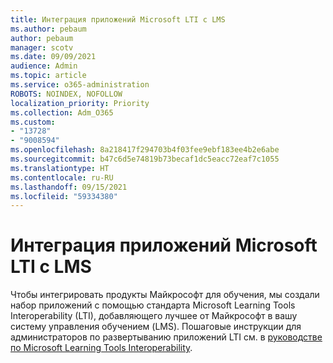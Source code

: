 ```yaml
---
title: Интеграция приложений Microsoft LTI с LMS
ms.author: pebaum
author: pebaum
manager: scotv
ms.date: 09/09/2021
audience: Admin
ms.topic: article
ms.service: o365-administration
ROBOTS: NOINDEX, NOFOLLOW
localization_priority: Priority
ms.collection: Adm_O365
ms.custom:
- "13728"
- "9008594"
ms.openlocfilehash: 8a218417f294703b4f03fee9ebf183ee4b2e6abe
ms.sourcegitcommit: b47c6d5e74819b73becaf1dc5eacc72eaf7c1055
ms.translationtype: HT
ms.contentlocale: ru-RU
ms.lasthandoff: 09/15/2021
ms.locfileid: "59334380"
---
```

# <a name="integrate-microsoft-lti-apps-with-your-lms"></a>Интеграция приложений Microsoft LTI с LMS

Чтобы интегрировать продукты Майкрософт для обучения, мы создали набор приложений с помощью стандарта Microsoft Learning Tools Interoperability (LTI), добавляющего лучшее от Майкрософт в вашу систему управления обучением (LMS). Пошаговые инструкции для администраторов по развертыванию приложений LTI см. в [руководстве по Microsoft Learning Tools Interoperability](https://admin.microsoft.com/AdminPortal/Home?#/modernonboarding/lmsintegrationguide).